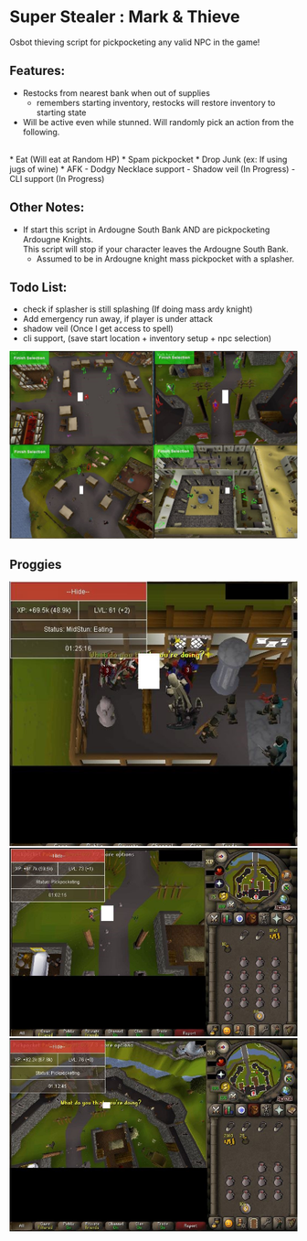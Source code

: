 # Super Stealer : Mark & Thieve

Osbot thieving
script for pickpocketing any valid NPC in the game!

## Features:
- Restocks from nearest bank when out of supplies
    * remembers starting inventory, restocks will restore inventory to starting state
- Will be active even while stunned. Will randomly pick an action from the following.
<br> 
  * Eat (Will eat at Random HP)
  * Spam pickpocket
  * Drop Junk (ex: If using jugs of wine)
  * AFK
- Dodgy Necklace support
- Shadow veil (In Progress)
- CLI support (In Progress)

## Other Notes:
- If start this script in Ardougne South Bank AND are pickpocketing Ardougne Knights. 
<br>This script will stop if your character leaves the Ardougne South Bank. 
  * Assumed to be in Ardougne knight mass pickpocket with a splasher.

## Todo List:
- check if splasher is still splashing (If doing mass ardy knight)
- Add emergency run away, if player is under attack
- shadow veil (Once I get access to spell)
- cli support, (save start location + inventory setup + npc selection)

![mark_n_thieve1.jpg](readme_imgs%2Fmark_n_thieve1.jpg)

## Proggies
![1hr.JPG](readme_imgs%2F1hr.JPG)
![pally_1hr.JPG](readme_imgs%2Fpally_1hr.JPG)
![pally_1hr2.JPG](readme_imgs%2Fpally_1hr2.JPG)